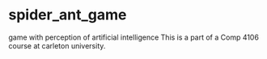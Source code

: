 # spider_ant_game
game with perception of artificial intelligence
This is a part of a Comp 4106 course at carleton university.
